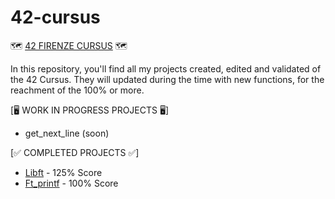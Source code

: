# 42-cursus
🗺️ [42 FIRENZE CURSUS](https://github.com/H3llblade/42-cursus) 🗺️

In this repository, you'll find all my projects created, edited and validated of the 42 Cursus. They will updated during the time with new functions, for the reachment of the 100% or more. 

[🖥️ WORK IN PROGRESS PROJECTS 🖥️]
- get_next_line (soon)

[✅ COMPLETED PROJECTS ✅]
- [Libft](https://github.com/H3llblade/42-cursus/tree/main/Libft) - 125% Score
- [Ft_printf](https://github.com/H3llblade/42-cursus/tree/main/ft_printf) - 100% Score
